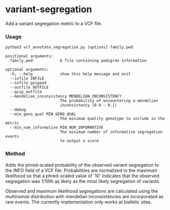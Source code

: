 # variant-segregation
Add a variant segregation metric to a VCF file.

### Usage

```
python3 vcf_annotate_segregation.py [options] family.ped

positional arguments:
  family.ped            A file containing pedigree information

optional arguments:
  -h, --help            show this help message and exit
  --infile INFILE
  --infile_gzipped
  --outfile OUTFILE
  --gzip_outfile
  --mendelian_inconsistency MENDELIAN_INCONSISTENCY
                        The probability of encountering a mendelian
                        inconsistency (0.0 - 0.1)
  --debug
  --min_geno_qual MIN_GENO_QUAL
                        The minimum quality genotype to include in the metric
  --min_num_informative MIN_NUM_INFORMATIVE
                        The minimum number of informative segregation events
                        to output a score
```

### Method

Adds the phred-scaled probability of the observed variant segregation to the INFO field of a VCF file. Probabilities are normalized to the maximum likelihood so that a phred-scaled value of '10' indicates that the observed segregation was 1/10th as likely as the most likely segregation of variants.  

Observed and maximum likelihood segregations are calculated using the multinomial distribution with mendelian inconsistencies are incorporated as rare events. The currently implementation only works at biallelic sites.
